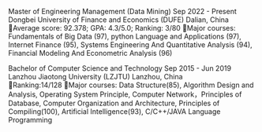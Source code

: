 Master of Engineering Management (Data Mining)                                      Sep 2022 - Present
Dongbei University of Finance and Economics (DUFE)                                      Dalian, China                                          
Average score: 92.378;    GPA: 4.3/5.0;    Ranking: 3/80
Major courses: Fundamentals of Big Data (97), python Language and Applications (97), Internet Finance (95), Systems Engineering And Quantitative Analysis (94), Financial Modeling And Econometric Analysis (96)

Bachelor of Computer Science and Technology                                        Sep 2015 - Jun 2019
Lanzhou Jiaotong University (LZJTU)                                                  Lanzhou, China         
Ranking:14/128
Major courses: Data Structure(85), Algorithm Design and Analysis, Operating System Principle, Computer Network，Principles of Database, Computer Organization and Architecture, Principles of Compiling(100), Artificial Intelligence(93), C/C++/JAVA Language Programming

